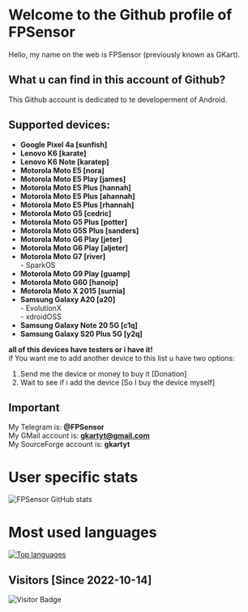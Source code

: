 # Welcome to the Github profile of FPSensor

Hello, my name on the web is FPSensor (previously known as GKart).

## What u can find in this account of Github?

This Github account is dedicated to te developerment of Android.

## Supported devices:

- **Google Pixel 4a [sunfish]**
- **Lenovo K6 [karate]**
- **Lenovo K6 Note [karatep]**
- **Motorola Moto E5 [nora]**
- **Motorola Moto E5 Play [james]**
- **Motorola Moto E5 Plus [hannah]**
- **Motorola Moto E5 Plus [ahannah]**
- **Motorola Moto E5 Plus [rhannah]**
- **Motorola Moto G5 [cedric]**
- **Motorola Moto G5 Plus [potter]**
- **Motorola Moto G5S Plus [sanders]**
- **Motorola Moto G6 Play [jeter]**
- **Motorola Moto G6 Play [aljeter]**
- **Motorola Moto G7 [river]**  
      - SparkOS  
- **Motorola Moto G9 Play [guamp]**
- **Motorola Moto G60 [hanoip]**
- **Motorola Moto X 2015 [surnia]**
- **Samsung Galaxy A20 [a20]**  
      - EvolutionX  
      - xdroidOSS  
- **Samsung Galaxy Note 20 5G [c1q]**
- **Samsung Galaxy S20 Plus 5G [y2q]**

**all of this devices have testers or i have it!**   
if You want me to add another device to this list u have two options:
1. Send me the device or money to buy it [Donation]
2. Wait to see if i add the device [So I buy the device myself]

## Important

My Telegram is: **@FPSensor**  
My GMail account is: **gkartyt@gmail.com**  
My SourceForge account is: **gkartyt**  

# User specific stats
![FPSensor GitHub stats](https://github-readme-stats.vercel.app/api?username=FPSensor&count_private=true&theme=tokyonight)

# Most used languages
[![Top languages](https://github-readme-stats.vercel.app/api/top-langs/?username=FPSensor&layout=compact&langs_count=10&theme=tokyonight&)](https://github.com/FPSensor)

## Visitors [Since 2022-10-14]
![Visitor Badge](https://visitor-badge.laobi.icu/badge?page_id=FPSensor.FPSensor)
